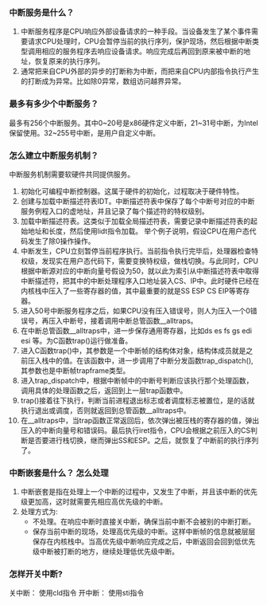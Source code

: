 ### 中断服务是什么？
1. 中断服务程序是CPU响应外部设备请求的一种手段。当设备发生了某个事件需要请求CPU处理时，CPU会暂停当前的执行序列，保护现场，然后根据中断类型调用相应的服务程序去响应设备请求。响应完成后再回到原来被中断的地址，恢复原来的执行序列。
2. 通常把来自CPU外部的异步的打断称为中断，而把来自CPU内部指令执行产生的打断成为异常。比如除0异常，数组访问越界异常。

### 最多有多少个中断服务？
最多有256个中断服务。其中0~20号是x86硬件定义中断，21~31号中断，为Intel保留使用。32~255号中断，是用户自定义中断。

### 怎么建立中断服务机制？
中断服务机制需要软硬件共同提供服务。
1. 初始化可编程中断控制器。这属于硬件的初始化，过程取决于硬件特性。
2. 创建与加载中断描述符表IDT。中断描述符表中保存了每个中断号对应的中断服务例程入口的虚地址，并且记录了每个描述符的特权级别。
3. 加载中断描述符表。这类似于加载全局描述符表，需要记录中断描述符表的起始地址和长度，然后使用lidt指令加载。
举个例子说明，假设CPU在用户态代码发生了除0操作操作。
1. 中断发生，CPU立刻暂停当前程序执行。当前指令执行完毕后，处理器检查特权级，发现实在用户态代码下，需要变换特权级，做栈切换。与此同时，CPU根据中断源对应的中断向量号假设为50，就以此为索引从中断描述符表中取得中断描述符，把其中的中断处理程序入口地址装入CS、IP中。此时硬件已经在内核栈中压入了一些寄存器的值，其中最重要的就是SS ESP CS EIP等寄存器。
2. 进入50号中断服务程序之后，如果CPU没有压入错误号，则人为压入一个0错误号，再压入中断号，接着调用中断总管函数__alltraps。
3. 在中断总管函数__alltraps中，进一步保存通用寄存器，比如ds es fs gs edi esi 等。为C函数trap()运行做准备。
4. 进入C函数trap()中，其参数是一个中断帧的结构体对象，结构体成员就是之前压入栈中的值。在该函数中，进一步调用了中断分发函数trap_dispatch(),其参数也是中断帧trapframe类型。
5. 进入trap_dispatch中，根据中断帧中的中断号判断应该执行那个处理函数，调用具体的处理函数之后，返回到上一层trap函数中。
6. trap()接着往下执行，判断当前进程退出标志或者调度标志被置位，是的话就执行退出或调度，否则就返回到总管函数__alltraps中。
7. 在__alltraps中，当trap函数正常返回后，依次弹出被压栈的寄存器的值，弹出压入的中断向量号和错误码。最后执行iret指令，CPU会根据之前压入的CS判断是否要进行栈切换，继而弹出SS和ESP。之后，就恢复了中断前的执行序列了。

### 中断嵌套是什么？ 怎么处理
1. 中断嵌套是指在处理上一个中断的过程中，又发生了中断，并且该中断的优先级更加高，这时就需要先相应高优先级的中断。
2. 处理方式为:
   - 不处理。在响应中断时直接关中断，确保当前中断不会被别的中断打断。
   - 保存当前中断的现场，处理高优先级的中断。这样中断帧的信息就被层层保存在内核栈中。当高优先级中断响应完成之后，中断返回会回到低优先级中断被打断的地方，继续处理低优先级中断。
  
### 怎样开关中断?
关中断： 使用cld指令
开中断： 使用sti指令